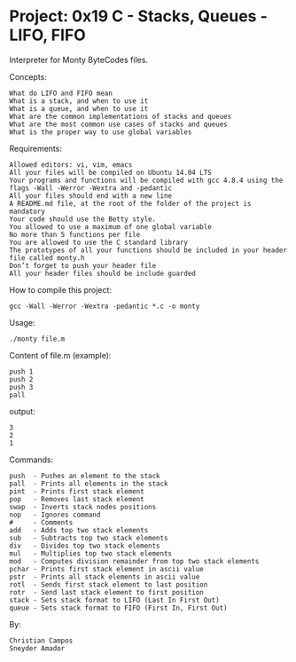 # Project: 0x19 C - Stacks, Queues - LIFO, FIFO

Interpreter for Monty ByteCodes files.

Concepts:

    What do LIFO and FIFO mean
    What is a stack, and when to use it
    What is a queue, and when to use it
    What are the common implementations of stacks and queues
    What are the most common use cases of stacks and queues
    What is the proper way to use global variables


Requirements:

    Allowed editors: vi, vim, emacs
    All your files will be compiled on Ubuntu 14.04 LTS
    Your programs and functions will be compiled with gcc 4.8.4 using the flags -Wall -Werror -Wextra and -pedantic
    All your files should end with a new line
    A README.md file, at the root of the folder of the project is mandatory
    Your code should use the Betty style.
    You allowed to use a maximum of one global variable
    No more than 5 functions per file
    You are allowed to use the C standard library
    The prototypes of all your functions should be included in your header file called monty.h
    Don’t forget to push your header file
    All your header files should be include guarded


How to compile this project:

    gcc -Wall -Werror -Wextra -pedantic *.c -o monty


Usage:

    ./monty file.m


Content of file.m (example):

    push 1
    push 2
    push 3
    pall

output:

    3
    2
    1


Commands:

    push  -	Pushes an element to the stack
    pall  -	Prints all elements in the stack
    pint  -	Prints first stack element
    pop   -	Removes last stack element
    swap  -	Inverts stack nodes positions
    nop   -	Ignores command
    #     -	Comments
    add   -	Adds top two stack elements
    sub   -	Subtracts top two stack elements
    div   -	Divides top two stack elements
    mul   -	Multiplies top two stack elements
    mod   -	Computes division remainder from top two stack elements
    pchar -	Prints first stack element in ascii value
    pstr  -	Prints all stack elements in ascii value
    rotl  -	Sends first stack element to last position
    rotr  -	Send last stack element to first position
    stack -	Sets stack format to LIFO (Last In First Out)
    queue -	Sets stack format to FIFO (First In, First Out)


By:

	Christian Campos
	Sneyder Amador
